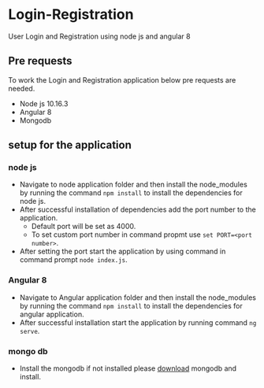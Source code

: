 # Login-Registration
User Login and Registration using node js and angular 8

## Pre requests
To work the Login and Registration application below pre requests are needed.
* Node js 10.16.3
* Angular 8
* Mongodb

## setup for the application

### node js
* Navigate to node application folder and then install the node_modules by running the command `npm install` to install the dependencies for node js.
* After successful installation of dependencies add the port number to the application.
  - Default port will be set as 4000.
  - To set custom port number in command propmt use `set PORT=<port number>`.
* After setting the port start the application by using command in command prompt `node index.js`.

### Angular 8
 * Navigate to Angular application folder and then install the node_modules by running the command `npm install` to install the dependencies for angular application.
 * After successful installation start the application by running command `ng serve`.

### mongo db
  * Install the mongodb if not installed please [download](https://www.mongodb.com/download-center/community) mongodb and install.
 
